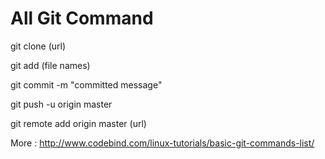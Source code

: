 # All Git Command 

git clone (url)

git add (file names)

git commit -m "committed message"

git push -u origin master

git remote add origin master (url)

More : http://www.codebind.com/linux-tutorials/basic-git-commands-list/
